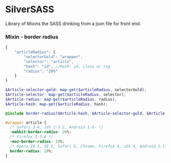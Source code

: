 # SilverSASS
Library of Mixins the SASS drinking from a json file for front end. 


### Mixin - border radius
```javascript
{
	"articleRadius": {
		"selectorGold": "wrapper",
		"selector": "article",
		"hash": "id", //Hash: id, class or tag
		"radius": "20%"
	}
}
```

```scss
$Article-selector-gold: map-get($articleRadius, selectorGold);
$Article-selector: map-get($articleRadius, selector);
$Article-radius: map-get($articleRadius, radius);
$Article-hash: map-get($articleRadius, hash);
```

```scss
@include border-radius($Article-hash, $Article-selector-gold, $Article-selector, $Article-radius);
```

```css
#wrapper article {
  /* Safari 3-4, iOS 1-3.2, Android 1.6- */
  -webkit-border-radius: 20%;
  /* Firefox 1-3.6 */
  -moz-border-radius: 20%;
  /* Opera 10.5, IE 9, Safari 5, Chrome, Firefox 4, iOS 4, Android 2.1+ */
  border-radius: 20%; 
}
```